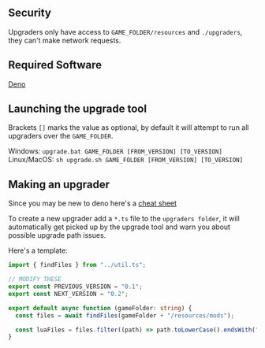 ## Security

Upgraders only have access to `GAME_FOLDER/resources` and `./upgraders`, they can't make network requests.

## Required Software

[Deno](https://deno.land/#installation)

## Launching the upgrade tool

Brackets `[]` marks the value as optional, by default it will attempt to run all upgraders over the `GAME_FOLDER`.

Windows: `upgrade.bat GAME_FOLDER [FROM_VERSION] [TO_VERSION]`
Linux/MacOS: `sh upgrade.sh GAME_FOLDER [FROM_VERSION] [TO_VERSION]`

## Making an upgrader

Since you may be new to deno here's a [cheat sheet](https://droces.github.io/Deno-Cheat-Sheet/)

To create a new upgrader add a `*.ts` file to the `upgraders folder`, it will automatically get picked up by the upgrade tool and warn you about possible upgrade path issues.

Here's a template:

```ts
import { findFiles } from "../util.ts";

// MODIFY THESE
export const PREVIOUS_VERSION = "0.1";
export const NEXT_VERSION = "0.2";

export default async function (gameFolder: string) {
  const files = await findFiles(gameFolder + "/resources/mods");

  const luaFiles = files.filter((path) => path.toLowerCase().endsWith(".lua"));
}
```
